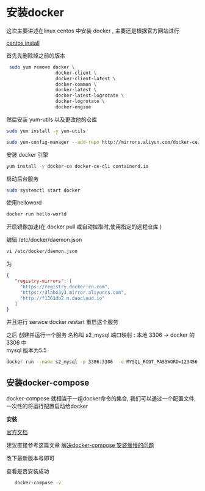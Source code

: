 

# 安装docker 


这次主要讲述在linux centos 中安装 docker , 主要还是根据官方网站进行 

[centos install ](https://docs.docker.com/engine/install/centos/)




首先先删除掉之前的版本
```bash
 sudo yum remove docker \
                  docker-client \
                  docker-client-latest \
                  docker-common \
                  docker-latest \
                  docker-latest-logrotate \
                  docker-logrotate \
                  docker-engine
```

然后安装 yum-utils 以及更改他的仓库 

```bash
sudo yum install -y yum-utils

sudo yum-config-manager --add-repo http://mirrors.aliyun.com/docker-ce/linux/centos/docker-ce.repo
```


安装 docker 引擎 

```bash
yum install -y docker-ce docker-ce-cli containerd.io
```

启动后台服务 

```bash
sudo systemctl start docker
```

使用helloword
```bash
docker run hello-world
```


开启镜像加速(在 docker pull 或自动拉取时,使用指定的远程仓库 )

编辑  /etc/docker/daemon.json
```bash
vi /etc/docker/daemon.json
```
为 
```json
{
   "registry-mirrors": [
     "https://registry.docker-cn.com", 
     "https://3laho3y3.mirror.aliyuncs.com", 
     "http://f1361db2.m.daocloud.io"
   ]
}
```
并且进行 service docker restart 重启这个服务 





之后 
创建并运行一个服务 名称叫 s2_mysql 端口映射 : 本地 3306 -> docker 的 3306 中     
mysql 版本为5.5 
```bash
docker run --name s2_mysql -p 3306:3306  -e MYSQL_ROOT_PASSWORD=123456  mysql:5.5
```
 




## 安装docker-compose 
docker-compose 就相当于一组docker命令的集合, 我们可以通过一个配置文件,一次性的将运行配置启动给docker 


**安装**

[官方文档](https://docs.docker.com/compose/install/)

建议直接参考这篇文章 
[解决docker-compose 安装缓慢的问题](https://blog.csdn.net/Qcg0223/article/details/105221767)

改下最新版本号即可 

查看是否安装成功
```bash
   docker-compose -v 
```







